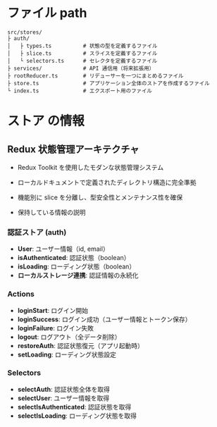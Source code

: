 # ファイル path

```
src/stores/
├ auth/
│   ├ types.ts          # 状態の型を定義するファイル
│   ├ slice.ts          # スライスを定義するファイル
│   └ selectors.ts      # セレクタを定義するファイル
├ services/             # API 通信用（将来拡張用）
├ rootReducer.ts        # リデューサーを一つにまとめるファイル
├ store.ts              # アプリケーション全体のストアを作成するファイル
└ index.ts              # エクスポート用のファイル
```

# ストア の情報

## Redux 状態管理アーキテクチャ

- Redux Toolkit を使用したモダンな状態管理システム
- ローカルドキュメントで定義されたディレクトリ構造に完全準拠
- 機能別に slice を分離し、型安全性とメンテナンス性を確保

- 保持している情報の説明

### 認証ストア (auth)

- **User**: ユーザー情報（id, email）
- **isAuthenticated**: 認証状態（boolean）
- **isLoading**: ローディング状態（boolean）
- **ローカルストレージ連携**: 認証情報の永続化

### Actions

- **loginStart**: ログイン開始
- **loginSuccess**: ログイン成功（ユーザー情報とトークン保存）
- **loginFailure**: ログイン失敗
- **logout**: ログアウト（全データ削除）
- **restoreAuth**: 認証状態復元（アプリ起動時）
- **setLoading**: ローディング状態設定

### Selectors

- **selectAuth**: 認証状態全体を取得
- **selectUser**: ユーザー情報を取得
- **selectIsAuthenticated**: 認証状態を取得
- **selectIsLoading**: ローディング状態を取得
